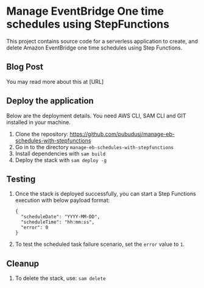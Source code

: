 # Manage EventBridge One time schedules using StepFunctions

This project contains source code for a serverless application to create, and delete Amazon EventBridge one time schedules using Step Functions.

## Blog Post

You may read more about this at [URL]

## Deploy the application

Below are the deployment details.
You need AWS CLI, SAM CLI and GIT installed in your machine.

1. Clone the repository: https://github.com/pubudusj/manage-eb-schedules-with-stepfunctions
2. Go in to the directory `manage-eb-schedules-with-stepfunctions`
3. Install dependencies with `sam build`
4. Deploy the stack with `sam deploy -g`

## Testing

1. Once the stack is deployed successfully, you can start a Step Functions execution with below payload format:
    ```
    {
      "scheduleDate": "YYYY-MM-DD",
      "scheduleTime": "hh:mm:ss",
      "error": 0
    }
    ```
2. To test the scheduled task failure scenario, set the `error` value to `1`.

## Cleanup

1. To delete the stack, use: `sam delete`
